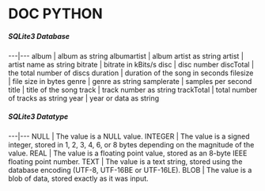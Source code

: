 # DOC PYTHON

##### SQLite3 Database
---|---
album         | album as string
albumartist   | album artist as string
artist        | artist name as string
bitrate       | bitrate in kBits/s
disc          | disc number
discTotal     | the total number of discs
duration      | duration of the song in seconds
filesize      | file size in bytes
genre         | genre as string
samplerate    | samples per second
title         | title of the song
track         | track number as string
trackTotal    | total number of tracks as string
year          | year or data as string

##### SQLite3 Datatype
---|---
NULL | The value is a NULL value.
INTEGER | The value is a signed integer, stored in 1, 2, 3, 4, 6, or 8 bytes depending on the magnitude of the value.
REAL | The value is a floating point value, stored as an 8-byte IEEE floating point number.
TEXT | The value is a text string, stored using the database encoding (UTF-8, UTF-16BE or UTF-16LE).
BLOB | The value is a blob of data, stored exactly as it was input.

